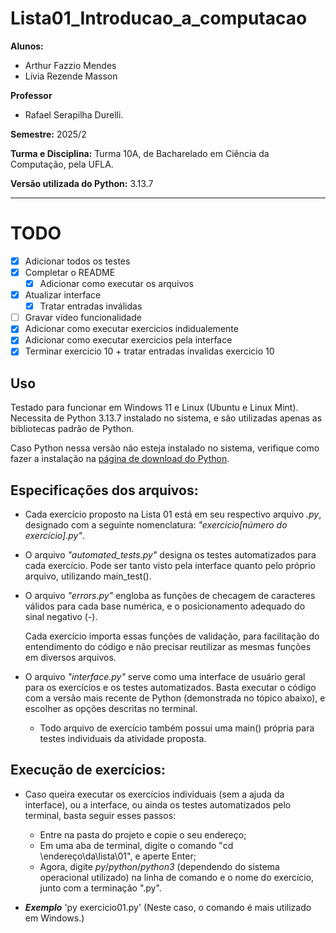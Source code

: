 # Lista01_Introducao_a_computacao

**Alunos:**

- Arthur Fazzio Mendes
- Lívia Rezende Masson

**Professor**

- Rafael Serapilha Durelli.

**Semestre:** 2025/2

**Turma e Disciplina:** Turma 10A, de Bacharelado em Ciência da Computação, pela UFLA.

**Versão utilizada do Python:** 3.13.7

****

# TODO

- [x] Adicionar todos os testes
- [x] Completar o README
    - [x] Adicionar como executar os arquivos
- [x] Atualizar interface
    - [x] Tratar entradas inválidas
- [ ] Gravar vídeo funcionalidade
- [x] Adicionar como executar exercicios indidualemente
- [x] Adicionar como executar exercicios pela interface
- [x] Terminar exercicio 10 + tratar entradas invalidas exercicio 10

## Uso

Testado para funcionar em Windows 11 e Linux (Ubuntu e Linux Mint). 
Necessita de Python 3.13.7 instalado no sistema, e são utilizadas apenas as bibliotecas padrão de Python.

Caso Python nessa versão não esteja instalado no sistema, verifique como fazer a instalação na [página de download do Python](https://www.python.org/downloads/).

## Especificações dos arquivos:

- Cada exercício proposto na Lista 01 está em seu respectivo arquivo *.py*, designado com a seguinte nomenclatura: *"exercicio[número do exercício].py"*.

- O arquivo *"automated_tests.py"* designa os testes automatizados para cada exercício. Pode ser tanto visto pela interface quanto pelo próprio arquivo, utilizando main_test().

- O arquivo *"errors.py"* engloba as funções de checagem de caracteres válidos para cada base numérica, e o posicionamento adequado do sinal negativo (-).

    Cada exercício importa essas funções de validação, para facilitação do entendimento do código e não precisar reutilizar as mesmas funções em diversos arquivos.

- O arquivo *"interface.py"* serve como uma interface de usuário geral para os exercícios e os testes automatizados. Basta executar o código com a versão mais recente de Python (demonstrada no tópico abaixo), e escolher as opções descritas no terminal.
    - Todo arquivo de exercício também possui uma main() própria para testes individuais da atividade proposta.

## Execução de exercícios:

- Caso queira executar os exercícios individuais (sem a ajuda da interface), ou a interface, ou ainda os testes automatizados pelo terminal, basta seguir esses passos:
    * Entre na pasta do projeto e copie o seu endereço;
    * Em uma aba de terminal, digite o comando "cd \endereço\da\lista\01", e aperte Enter;
    * Agora, digite *py*/*python*/*python3* (dependendo do sistema operacional utilizado) na linha de comando e o nome do exercício, junto com a terminação ".py".

- ***Exemplo*** 'py exercicio01.py' (Neste caso, o comando é mais utilizado em Windows.)
